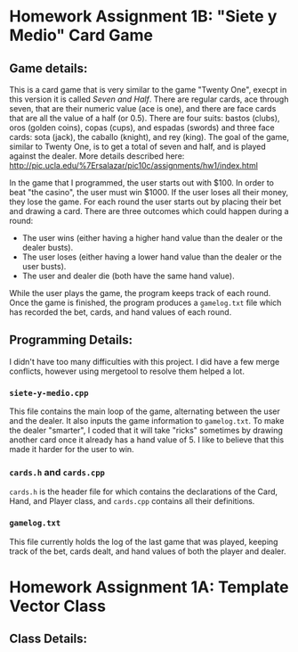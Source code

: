 # Homework Assignment 1B: "Siete y Medio" Card Game
## Game details:
This is a card game that is very similar to the game "Twenty One", execpt in this version it is called *Seven and Half*. There are regular cards, ace through seven, that are their numeric value (ace is one), and there are face cards that are all the value of a half (or 0.5). There are four suits: bastos (clubs), oros (golden coins), copas (cups), and espadas (swords) and three face cards: sota (jack), the caballo (knight), and rey (king). The goal of the game, similar to Twenty One, is to get a total of seven and half, and is played against the dealer. More details described here: http://pic.ucla.edu/%7Ersalazar/pic10c/assignments/hw1/index.html

In the game that I programmed, the user starts out with $100. In order to beat "the casino", the user must win $1000. If the user loses all their money, they lose the game. For each round the user starts out by placing their bet and drawing a card. There are three outcomes which could happen during a round:
- The user wins (either having a higher hand value than the dealer or the dealer busts).
- The user loses (either having a lower hand value than the dealer or the user busts).
- The user and dealer die (both have the same hand value).

While the user plays the game, the program keeps track of each round. Once the game is finished, the program produces a `gamelog.txt` file which has recorded the bet, cards, and hand values of each round. 
## Programming Details:
I didn't have too many difficulties with this project. I did have a few merge conflicts, however using mergetool to resolve them helped a lot.
### `siete-y-medio.cpp`
This file contains the main loop of the game, alternating between the user and the dealer. It also inputs the game information to `gamelog.txt`. To make the dealer "smarter", I coded that it will take "ricks" sometimes by drawing another card once it already has a hand value of 5. I like to believe that this made it harder for the user to win. 
### `cards.h` and `cards.cpp`
`cards.h` is the header file for which contains the declarations of the Card, Hand, and Player class, and `cards.cpp` contains all their definitions.
### `gamelog.txt`
This file currently holds the log of the last game that was played, keeping track of the bet, cards dealt, and hand values of both the player and dealer.
# Homework Assignment 1A: Template Vector Class
## Class Details:

